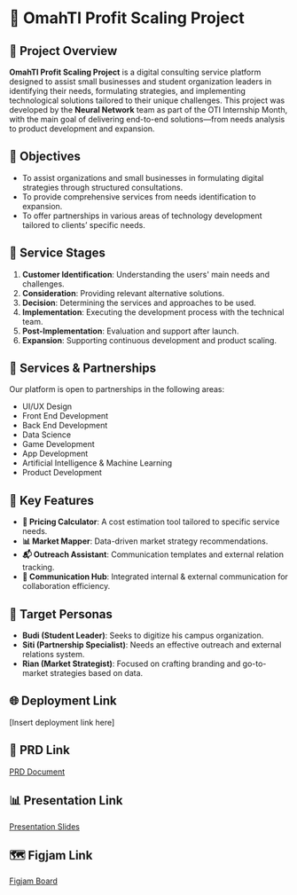 # 🚀 OmahTI Profit Scaling Project

## 📝 Project Overview
**OmahTI Profit Scaling Project** is a digital consulting service platform designed to assist small businesses and student organization leaders in identifying their needs, formulating strategies, and implementing technological solutions tailored to their unique challenges. This project was developed by the **Neural Network** team as part of the OTI Internship Month, with the main goal of delivering end-to-end solutions—from needs analysis to product development and expansion.

## 🎯 Objectives
- To assist organizations and small businesses in formulating digital strategies through structured consultations.
- To provide comprehensive services from needs identification to expansion.
- To offer partnerships in various areas of technology development tailored to clients’ specific needs.

## 🔄 Service Stages
1. **Customer Identification**: Understanding the users' main needs and challenges.
2. **Consideration**: Providing relevant alternative solutions.
3. **Decision**: Determining the services and approaches to be used.
4. **Implementation**: Executing the development process with the technical team.
5. **Post-Implementation**: Evaluation and support after launch.
6. **Expansion**: Supporting continuous development and product scaling.

## 💼 Services & Partnerships
Our platform is open to partnerships in the following areas:
- UI/UX Design
- Front End Development
- Back End Development
- Data Science
- Game Development
- App Development
- Artificial Intelligence & Machine Learning
- Product Development

## 🔧 Key Features
- **🧮 Pricing Calculator**: A cost estimation tool tailored to specific service needs.
- **📊 Market Mapper**: Data-driven market strategy recommendations.
- **📬 Outreach Assistant**: Communication templates and external relation tracking.
- **📩 Communication Hub**: Integrated internal & external communication for collaboration efficiency.

## 👤 Target Personas
- **Budi (Student Leader)**: Seeks to digitize his campus organization.
- **Siti (Partnership Specialist)**: Needs an effective outreach and external relations system.
- **Rian (Market Strategist)**: Focused on crafting branding and go-to-market strategies based on data.

## 🌐 Deployment Link
[Insert deployment link here]

## 📄 PRD Link
[PRD Document](https://docs.google.com/document/d/17MEnkjgSa5d_aNwr5an2TaoUKGdB_U-M/edit)

## 📊 Presentation Link
[Presentation Slides](https://docs.google.com/presentation/d/1t1qYdx_Xh1MSf4j7Yxn_aKGEE3EqlwIuwQWcb6yUxRI/edit?slide=id.p#slide=id.p)

## 🗺️ Figjam Link
[Figjam Board](https://www.figma.com/board/6MaQ5kBepI7E0siuT2pbfo/OTI-Intern-group-13?node-id=0-1&t=Y68XPwMwwe3xpe9E-1)

